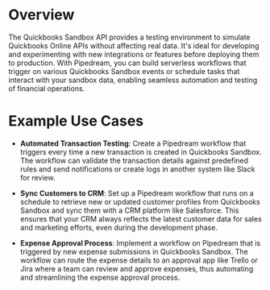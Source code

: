 # Overview

The Quickbooks Sandbox API provides a testing environment to simulate Quickbooks Online APIs without affecting real data. It's ideal for developing and experimenting with new integrations or features before deploying them to production. With Pipedream, you can build serverless workflows that trigger on various Quickbooks Sandbox events or schedule tasks that interact with your sandbox data, enabling seamless automation and testing of financial operations.

# Example Use Cases

- **Automated Transaction Testing**: Create a Pipedream workflow that triggers every time a new transaction is created in Quickbooks Sandbox. The workflow can validate the transaction details against predefined rules and send notifications or create logs in another system like Slack for review.

- **Sync Customers to CRM**: Set up a Pipedream workflow that runs on a schedule to retrieve new or updated customer profiles from Quickbooks Sandbox and sync them with a CRM platform like Salesforce. This ensures that your CRM always reflects the latest customer data for sales and marketing efforts, even during the development phase.

- **Expense Approval Process**: Implement a workflow on Pipedream that is triggered by new expense submissions in Quickbooks Sandbox. The workflow can route the expense details to an approval app like Trello or Jira where a team can review and approve expenses, thus automating and streamlining the expense approval process.
